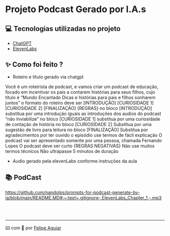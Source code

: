 # Projeto Podcast Gerado por I.A.s



## 💻 Tecnologias utilizadas no projeto

- [ChatGPT](https://chat.openai.com/) 
- [ElevenLabs](https://beta.elevenlabs.io/)

## ✨ Como foi feito ?

- Roteiro e título gerado via chatgpt

Você é um roteirista de podcast, e vamos criar um podcast de educação, focado em incentivar os pais a contarem histórias para seus filhos, cujo título é “Mundo Encantado
Dicas e histórias para pais e filhos sonharem juntos”
o formato do roteiro deve ser [INTRODUÇÃO] [CURIOSIDADE 1] [CURIOSIDADE 2] [FINALIZAÇÃO]
{REGRAS}
no bloco [INTRODUÇÃO] substitua por uma introdução iguais as introduções dos audios do podcast “não Inviabilize”
no bloco [CURIOSIDADE 1] substitua por uma curiosidade de contação de história
no bloco [CURIOSIDADE 2] Substitua por uma sugestão de livro para leitura
no bloco [FINALIZAÇÃO] Substitua por agradecimentos por ter ouvido o episódio
use termos de fácil explicação
O podcast vai ser apresentado somente por uma pessoa, chamada Fernando Lopes
O podcast deve ser curto
{REGRAS NEGATIVAS}
Não use muitos termos técnicos
Não ultrapasse 5 minutos de duração


- Audio gerado pela elevenLabs conforme instruções da aula

## 📚 PodCast

https://github.com/nandolps/prompts-for-podcast-generate-by-ia/blob/main/README.MD#:~:text=.gitignore-,ElevenLabs_Chapter_1,-.mp3


<br/><br/>
<p>

---

⌨️ com 💜 por [Felipe Aguiar](https://github.com/felipeAguiarCode)
